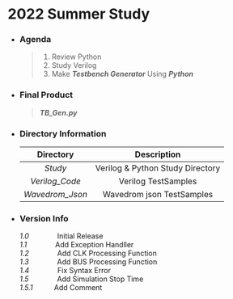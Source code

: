 # 2022 Summer Study  
+ ### Agenda
    >1. Review Python
    >2. Study Verilog
    >3. Make __*Testbench Generator*__ Using __*Python*__
+ ### Final Product
    >__*TB_Gen.py*__
+ ### Directory Information

    |Directory|Description|  
    |:---:|:--------:|  
    |*Study*|Verilog & Python Study Directory |  
    |*Verilog_Code*| Verilog TestSamples |
    |*Wavedrom_Json*| Wavedrom json TestSamples |
+ ### Version Info
    *1.0*    Initial Release  
    *1.1*    Add Exception Handller  
    *1.2*    Add CLK Processing Function  
    *1.3*    Add BUS Processing Function  
    *1.4*    Fix Syntax Error  
    *1.5*    Add Simulation Stop Time  
    *1.5.1*   Add Comment